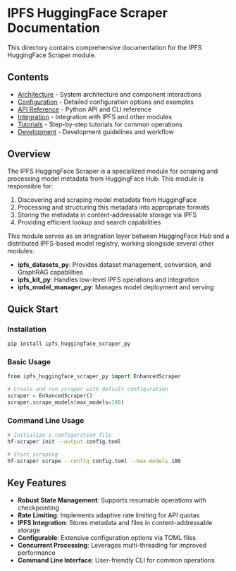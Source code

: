 # IPFS HuggingFace Scraper Documentation

This directory contains comprehensive documentation for the IPFS HuggingFace Scraper module.

## Contents

- [Architecture](architecture.md) - System architecture and component interactions
- [Configuration](configuration.md) - Detailed configuration options and examples
- [API Reference](api_reference.md) - Python API and CLI reference
- [Integration](integration.md) - Integration with IPFS and other modules
- [Tutorials](tutorials/README.md) - Step-by-step tutorials for common operations
- [Development](development.md) - Development guidelines and workflow

## Overview

The IPFS HuggingFace Scraper is a specialized module for scraping and processing model metadata from HuggingFace Hub. This module is responsible for:

1. Discovering and scraping model metadata from HuggingFace
2. Processing and structuring this metadata into appropriate formats
3. Storing the metadata in content-addressable storage via IPFS
4. Providing efficient lookup and search capabilities

This module serves as an integration layer between HuggingFace Hub and a distributed IPFS-based model registry, working alongside several other modules:

- **ipfs_datasets_py**: Provides dataset management, conversion, and GraphRAG capabilities
- **ipfs_kit_py**: Handles low-level IPFS operations and integration
- **ipfs_model_manager_py**: Manages model deployment and serving

## Quick Start

### Installation

```bash
pip install ipfs_huggingface_scraper_py
```

### Basic Usage

```python
from ipfs_huggingface_scraper_py import EnhancedScraper

# Create and run scraper with default configuration
scraper = EnhancedScraper()
scraper.scrape_models(max_models=100)
```

### Command Line Usage

```bash
# Initialize a configuration file
hf-scraper init --output config.toml

# Start scraping
hf-scraper scrape --config config.toml --max-models 100
```

## Key Features

- **Robust State Management**: Supports resumable operations with checkpointing
- **Rate Limiting**: Implements adaptive rate limiting for API quotas
- **IPFS Integration**: Stores metadata and files in content-addressable storage
- **Configurable**: Extensive configuration options via TOML files
- **Concurrent Processing**: Leverages multi-threading for improved performance
- **Command Line Interface**: User-friendly CLI for common operations